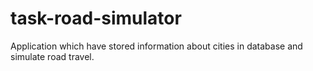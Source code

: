# task-road-simulator
Application which have stored information about cities in database and simulate road travel.
